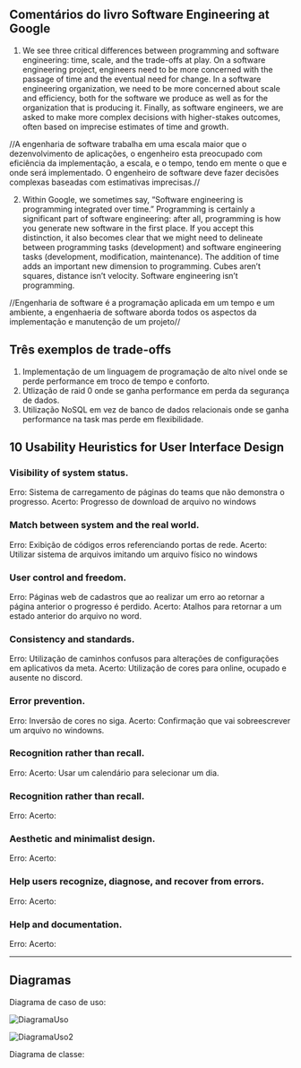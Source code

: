 ## Comentários do livro Software Engineering at Google

1. We see three critical differences between programming and software engineering: time, scale, and the trade-offs at play. On a software engineering project, engineers need to be more concerned with the passage of time and the eventual need for change. In a software engineering organization, we need to be more concerned about scale and efficiency, both for the software we produce as well as for the organization that is producing it. Finally, as software engineers, we are asked to make more complex decisions with higher-stakes outcomes, often based on imprecise estimates of time and growth.

//A engenharia de software trabalha em uma escala maior que o dezenvolvimento de aplicações, o engenheiro esta preocupado com eficiência da implementação, a escala, e o tempo, tendo em mente o que e onde será implementado. O engenheiro de software deve fazer decisões complexas baseadas com estimativas imprecisas.//

2. Within Google, we sometimes say, “Software engineering is programming integrated over time.” Programming is certainly a significant part of software engineering: after all, programming is how you generate new software in the first place. If you accept this distinction, it also becomes clear that we might need to delineate between programming tasks (development) and software engineering tasks (development, modification, maintenance). The addition of time adds an important new dimension to programming. Cubes aren’t squares, distance isn’t velocity. Software engineering isn’t programming.

//Engenharia de software é a programação aplicada em um tempo e um ambiente, a engenhaeria de software aborda todos os aspectos da implementação e manutenção de um projeto//

## Três exemplos de trade-offs

1. Implementação de um linguagem de programação de alto nível onde se perde performance em troco de tempo e conforto.
2. Utlização de raid 0 onde se ganha performance em perda da segurança de dados.
3. Utilização NoSQL em vez de banco de dados relacionais onde se ganha performance na task mas perde em flexibilidade.

## 10 Usability Heuristics for User Interface Design

### Visibility of system status.
Erro: Sistema de carregamento de páginas do teams que não demonstra o progresso.
Acerto: Progresso de download de arquivo no windows

### Match between system and the real world.
Erro: Exibição de códigos erros referenciando portas de rede.
Acerto: Utilizar sistema de arquivos imitando um arquivo físico no windows

### User control and freedom.
Erro: Páginas web de cadastros que ao realizar um erro ao retornar a página anterior o progresso é perdido.
Acerto: Atalhos para retornar a um estado anterior do arquivo no word.

### Consistency and standards.
Erro: Utilização de caminhos confusos para alterações de configurações em aplicativos da meta.
Acerto: Utilização de cores para online, ocupado e ausente no discord.

### Error prevention.
Erro: Inversão de cores no siga.
Acerto: Confirmação que vai sobreescrever um arquivo no windowns.

### Recognition rather than recall.
Erro: 
Acerto: Usar um calendário para selecionar um dia.

### Recognition rather than recall.
Erro: 
Acerto:

### Aesthetic and minimalist design.
Erro: 
Acerto:

### Help users recognize, diagnose, and recover from errors.
Erro: 
Acerto:

### Help and documentation.
Erro: 
Acerto:

________________________________________________________________________________________________________________________________________

## Diagramas


Diagrama de caso de uso:





![DiagramaUso](https://github.com/SuieverSide/bertoti/assets/31674205/22d905c4-d00b-4197-be47-efaf47c11032)

![DiagramaUso2](https://github.com/SuieverSide/bertoti/assets/31674205/dd92b5de-266a-4b70-aa0e-e2bbd6ec0c78)




Diagrama de classe:



